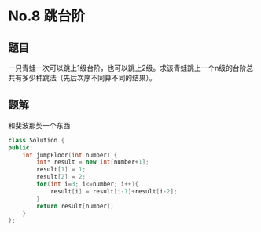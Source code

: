# No.8 跳台阶

## 题目

一只青蛙一次可以跳上1级台阶，也可以跳上2级。求该青蛙跳上一个n级的台阶总共有多少种跳法（先后次序不同算不同的结果）。 

## 题解

和斐波那契一个东西

```c++
class Solution {
public:
    int jumpFloor(int number) {
        int* result = new int[number+1];
        result[1] = 1;
        result[2] = 2;
        for(int i=3; i<=number; i++){
            result[i] = result[i-1]+result[i-2];
        }
        return result[number];
    }
};
```

